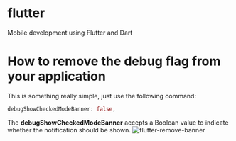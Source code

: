 # flutter
Mobile development using Flutter and Dart
# How to remove the debug flag from your application
This is something really simple, just use the following command:
```dart
debugShowCheckedModeBanner: false,
```
The **debugShowCheckedModeBanner** accepts  a Boolean value to indicate whether the notification should be shown.
![flutter-remove-banner](https://user-images.githubusercontent.com/51704179/235453780-3c43561f-e375-48a8-9272-d243e70dad88.gif)
